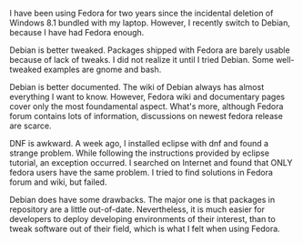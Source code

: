 I have been using Fedora for two years since the incidental deletion of Windows 8.1 bundled with my laptop. However, I recently switch to Debian, because I have had Fedora enough.

Debian is better tweaked. Packages shipped with Fedora are barely usable because of lack of tweaks. I did not realize it until I tried Debian. Some well-tweaked examples are gnome and bash.

Debian is better documented. The wiki of Debian always has almost everything I want to know. However, Fedora wiki and documentary pages cover only the most foundamental aspect. What's more, although Fedora forum contains lots of information, discussions on newest fedora release are scarce.

DNF is awkward. A week ago, I installed eclipse with dnf and found a strange problem. While following the instructions provided by eclipse tutorial, an exception occurred. I searched on Internet and found that ONLY fedora users have the same problem. I tried to find solutions in Fedora forum and wiki, but failed.

Debian does have some drawbacks. The major one is that packages in repository are a little out-of-date. Nevertheless, it is much easier for developers to deploy developing environments of their interest, than to tweak software out of their field, which is what I felt when using Fedora.

